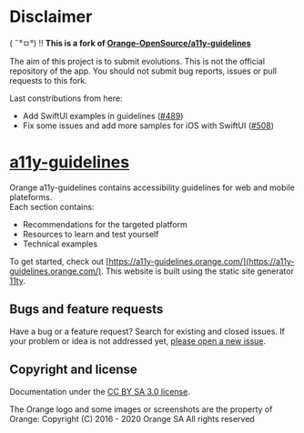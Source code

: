 Disclaimer
==========

( ˶°ㅁ°) !! **This is a fork of [Orange-OpenSource/a11y-guidelines](https://github.com/Orange-OpenSource/a11y-guidelines)**

The aim of this project is to submit evolutions.
This is not the official repository of the app.
You should not submit bug reports, issues or pull requests to this fork.

Last constributions from here:
-  Add SwiftUI examples in guidelines ([#489](https://github.com/Orange-OpenSource/a11y-guidelines/pull/489))
-  Fix some issues and add more samples for iOS with SwiftUI ([#508](https://github.com/Orange-OpenSource/a11y-guidelines/pull/508))

# [a11y-guidelines](https://a11y-guidelines.orange.com)

Orange a11y-guidelines contains accessibility guidelines for web and mobile plateforms.  
Each section contains:
- Recommendations for the targeted platform
- Resources to learn and test yourself
- Technical examples

To get started, check out [https://a11y-guidelines.orange.com/](https://a11y-guidelines.orange.com/). This website is built using the static site generator [11ty](https://www.11ty.io/).


## Bugs and feature requests

Have a bug or a feature request? Search for existing and closed issues. If your problem or idea is not addressed yet, [please open a new issue](https://github.com/Orange-OpenSource/a11y-guidelines/issues/new).


## Copyright and license

Documentation under the [CC BY SA 3.0 license](https://github.com/Orange-OpenSource/a11y-guidelines/blob/master/LICENCE).  

The Orange logo and some images or screenshots are the property of Orange:
Copyright (C) 2016 - 2020 Orange SA All rights reserved
